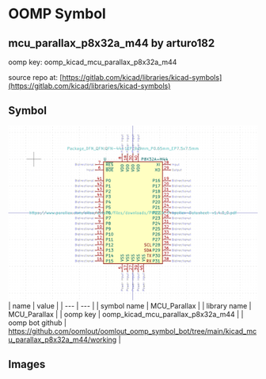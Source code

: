 # OOMP Symbol  
## mcu_parallax_p8x32a_m44  by arturo182  
  
oomp key: oomp_kicad_mcu_parallax_p8x32a_m44  
  
source repo at: [https://gitlab.com/kicad/libraries/kicad-symbols](https://gitlab.com/kicad/libraries/kicad-symbols)  
## Symbol  
  
[![working.png](working_600.png)](working.png)  
| name | value | 
| --- | --- | 
| symbol name | MCU_Parallax | 
| library name | MCU_Parallax | 
| oomp key | oomp_kicad_mcu_parallax_p8x32a_m44 | 
| oomp bot github | https://github.com/oomlout/oomlout_oomp_symbol_bot/tree/main/kicad_mcu_parallax_p8x32a_m44/working | 
## Images  
